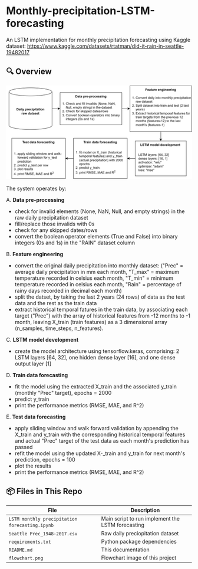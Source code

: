 # Monthly-precipitation-LSTM-forecasting
An LSTM implementation for monthly precipitation forecasting using Kaggle dataset: https://www.kaggle.com/datasets/rtatman/did-it-rain-in-seattle-19482017

## 🔍 Overview

![System Flowchart](flowchart.png)

The system operates by:

A. **Data pre-processing** 
- check for invalid elements (None, NaN, Null, and empty strings) in the raw daily precipitation dataset
- fill/replace those invalids with 0s
- check for any skipped dates/rows
- convert the boolean operator elements (True and False) into binary integers (0s and 1s) in the "RAIN" dataset column

B. **Feature engineering** 
- convert the original daily precipitation into monthly dataset: ("Prec" = average daily precipitation in mm each month, "T_max" = maximum temperature recorded in celsius each month, "T_min" = minimum temperature recorded in celsius each month, "Rain" = percentage of rainy days recorded in decimal each month)
- split the datset, by taking the last 2 years (24 rows) of data as the test data and the rest as the train data
- extract historical temporal fatures in the train data, by associating each target ("Prec") with the array of historical features from -12 months to -1 month, leaving X_train (train features) as a 3 dimensional array (n_samples, time_steps, n_features).

C. **LSTM model development**
- create the model architecture using tensorflow.keras, comprising: 2 LSTM layers [64, 32], one hidden dense layer [16], and one dense output layer [1]

D. **Train data forecasting**
- fit the model using the extracted X_train and the associated y_train (monthly "Prec" target), epochs = 2000
- predict y_train
- print the performance metrics (RMSE, MAE, and R^2)

E. **Test data forecasting**
- apply sliding window and walk forward validation by appending the X_train and y_train with the corresponding historical temporal features and actual "Prec" target of the test data as each month's prediction has passed
- refit the model using the updated X-_train and y_train for next month's prediction, epochs = 100
- plot the results
- print the performance metrics (RMSE, MAE, and R^2)


## 📦 Files in This Repo

| File                                             | Description                                                   |
|--------------------------------------------------|---------------------------------------------------------------|
| `LSTM monthly precipitation forecasting.ipynb`   | Main script to run implement the LSTM forecasting             |
| `Seattle Prec_1948-2017.csv`                     | Raw daily preciopitation dataset                              |
| `requirements.txt`                               | Python package dependencies                                   |
| `README.md`                                      | This documentation                                            |
| `flowchart.png`                                  | Flowchart image of this project                               |
